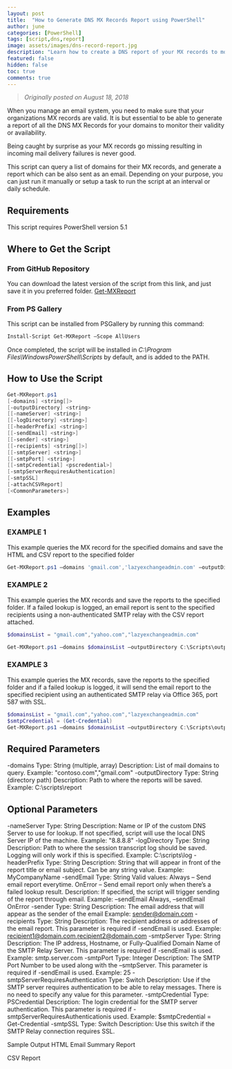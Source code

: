 ```yaml
---
layout: post
title:  "How to Generate DNS MX Records Report using PowerShell"
author: june
categories: [PowerShell]
tags: [script,dns,report]
image: assets/images/dns-record-report.jpg
description: "Learn how to create a DNS report of your MX records to monitor their validity using PowerShell."
featured: false
hidden: false
toc: true
comments: true
---
```


> *Originally posted on August 18, 2018*

When you manage an email system, you need to make sure that your organizations MX records are valid. It is but essential to be able to generate a report of all the DNS MX Records for your domains to monitor their validity or availability.

Being caught by surprise as your MX records go missing resulting in incoming mail delivery failures is never good.

This script can query a list of domains for their MX records, and generate a report which can be also sent as an email. Depending on your purpose, you can just run it manually or setup a task to run the script at an interval or daily schedule.

## Requirements

This script requires PowerShell version 5.1
## Where to Get the Script

### From GitHub Repository
You can download the latest version of the script from this link, and just save it in you preferred folder.
[Get-MXReport](https://github.com/junecastillote/Get-MXReport)

### From PS Gallery
This script can be installed from PSGallery by running this command:

```PowerShell
Install-Script Get-MXReport –Scope AllUsers
```

Once completed, the script will be installed in *C:\Program Files\WindowsPowerShell\Scripts* by default, and is added to the PATH.

## How to Use the Script

```PowerShell
Get-MXReport.ps1
[-domains] <string[]>
[-outputDirectory] <string>
[[-nameServer] <string>]
[[-logDirectory] <string>]
[[-headerPrefix] <string>]
[[-sendEmail] <string>]
[[-sender] <string>]
[[-recipients] <string[]>]
[[-smtpServer] <string>]
[[-smtpPort] <string>]
[[-smtpCredential] <pscredential>]
[-smtpServerRequiresAuthentication]
[-smtpSSL]
[-attachCSVReport]
[<CommonParameters>]
```

## Examples

### EXAMPLE 1

This example queries the MX record for the specified domains and save the HTML and CSV report to the specified folder

```PowerShell
Get-MXReport.ps1 –domains 'gmail.com','lazyexchangeadmin.com' –outputDirectory C:\Scripts\output
```

### EXAMPLE 2

This example queries the MX records and save the reports to the specified folder. If a failed lookup is logged, an email report is sent to the specified recipients using a non-authenticated SMTP relay with the CSV report attached.

```PowerShell
$domainsList = "gmail.com","yahoo.com","lazyexchangeadmin.com"

Get-MXReport.ps1 –domains $domainsList –outputDirectory C:\Scripts\output –sendEmail OnError –sender sender@domain.com –recipients recipient1@domain.com,recipient2@domain.com –smtpServer smtp.server.com –smtpPort 25 –AttachCSVReport
```

### EXAMPLE 3

This example queries the MX records, save the reports to the specified folder and if a failed lookup is logged, it will send the email report to the specified recipient using an authenticated SMTP relay via Office 365, port 587 with SSL.

```PowerShell
$domainsList = "gmail.com","yahoo.com","lazyexchangeadmin.com"
$smtpCredential = (Get-Credential)
Get-MXReport.ps1 –domains $domainsList –outputDirectory C:\Scripts\output –sendEmail OnError –sender sender@domain.com –recipients recipient1@domain.com,recipient2@domain.com –smtpServer smtp.office365.com –smtpPort 587 –smtpSSL –AttachCSVReport –smtpServerRequiresAuthentication –smtpCredential $smtpCredential
```

## Required Parameters
-domains
Type: String (multiple, array)
Description: List of mail domains to query.
Example: "contoso.com","gmail.com"
-outputDirectory
Type: String (directory path)
Description: Path to where the reports will be saved.
Example: C:\scripts\report

## Optional Parameters
-nameServer
Type: String
Description: Name or IP of the custom DNS Server to use for lookup. If not specified, script will use the local DNS Server IP of the machine.
Example: "8.8.8.8"
-logDirectory
Type: String
Description: Path to where the session transcript log should be saved. Logging will only work if this is specified.
Example: C:\scripts\log
-headerPrefix
Type: String
Description: String that will appear in front of the report title or email subject. Can be any string value.
Example: MyCompanyName
-sendEmail
Type: String
Valid values:
Always – Send email report everytime.
OnError – Send email report only when there’s a failed lookup result.
Description: If specified, the script will trigger sending of the report through email.
Example: –sendEmail Always, –sendEmail OnError
-sender
Type: String
Description: The email address that will appear as the sender of the email
Example: sender@domain.com
-recipients
Type: String
Description: The recipient address or addresses of the email report. This parameter is required if -sendEmail is used.
Example: recipient1@domain.com,recipient2@domain.com
-smtpServer
Type: String
Description: The IP address, Hostname, or Fully-Qualified Domain Name of the SMTP Relay Server. This parameter is required if -sendEmail is used.
Example: smtp.server.com
-smtpPort
Type: Integer
Description: The SMTP Port Number to be used along with the –smtpServer. This parameter is required if -sendEmail is used.
Example: 25
-smtpServerRequiresAuthentication
Type: Switch
Description: Use if the SMTP server requires authentication to be able to relay messages. There is no need to specify any value for this parameter.
-smtpCredential
Type: PSCredential
Description: The login credential for the SMTP server authentication. This parameter is required if -smtpServerRequiresAuthenticationis used.
Example: $smtpCredential = Get-Credential
-smtpSSL
Type: Switch
Description: Use this switch if the SMTP Relay connection requires SSL.

Sample Output
HTML Email Summary Report



CSV Report

